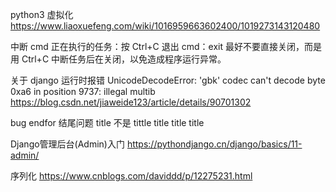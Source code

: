 python3 虚拟化
https://www.liaoxuefeng.com/wiki/1016959663602400/1019273143120480

中断 cmd 正在执行的任务：按 Ctrl+C 退出 cmd：exit 最好不要直接关闭，而是用 Ctrl+C 中断任务后在关闭，以免造成程序运行异常。

关于 django 运行时报错 UnicodeDecodeError: 'gbk' codec can't decode byte 0xa6 in position 9737: illegal multib
https://blog.csdn.net/jiaweide123/article/details/90701302

bug
endfor 结尾问题
title 不是 tittle title title title

Django管理后台(Admin)入门
https://pythondjango.cn/django/basics/11-admin/

序列化
https://www.cnblogs.com/daviddd/p/12275231.html
